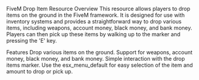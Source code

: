 FiveM Drop Item Resource
Overview
This resource allows players to drop items on the ground in the FiveM framework. It is designed for use with inventory systems and provides a straightforward way to drop various items, including weapons, account money, black money, and bank money. Players can then pick up these items by walking up to the marker and pressing the 'E' key.

Features
Drop various items on the ground.
Support for weapons, account money, black money, and bank money.
Simple interaction with the drop items marker.
Use the esx_menu_default for easy selection of the item and amount to drop or pick up.
